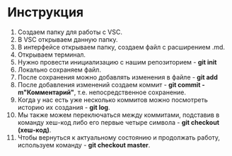 # Инструкция

1. Создаем папку для работы с VSC.
2. В VSC открываем данную папку.
3. В интерфейсе открываем папку, создаем файл с расширением .md.
4. Открываем терминал.
5. Нужно провести инициализацию с нашим репозиторием - **git init**
6. Локально сохраняем файл.
7. После сохранения можно добавлять изменения в файле - **git add**
8. После добавления изменений создаем коммит - **git commit -m"Комментарий"**, т.е. непосредственное сохранение.
 9. Когда у нас есть уже несколько коммитов можно посмотреть историю их создания - **git log**.
 10. Мы также можем переключаться между коммитами, подставив в команду хеш-код либо его первые четыре символа - **git checkout (хеш-код)**.
 11. Чтобы вернуться к актуальному состоянию и продолжать работу, используем команду - **git checkout master**.